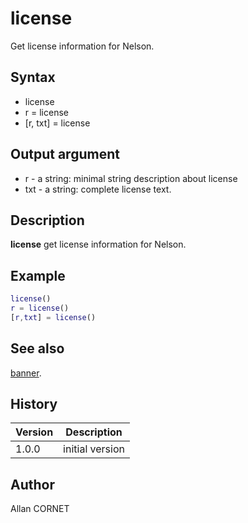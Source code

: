 # license

Get license information for Nelson.

## Syntax

- license
- r = license
- [r, txt] = license

## Output argument

- r - a string: minimal string description about license
- txt - a string: complete license text.

## Description

  <p><b>license</b> get license information for Nelson.</p>

## Example

```matlab
license()
r = license()
[r,txt] = license()
```

## See also

[banner](banner.md).

## History

| Version | Description     |
| ------- | --------------- |
| 1.0.0   | initial version |

## Author

Allan CORNET
